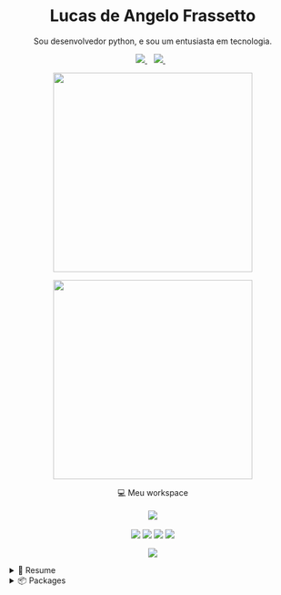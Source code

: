 <h1 align='center'>
 Lucas de Angelo Frassetto
</h1>

<p align='center'>
  Sou desenvolvedor python, e sou um entusiasta em tecnologia.
</p>



<p align='center'>
  <a href="https://www.linkedin.com/in/lucas-frassetto-2939a2200/">
    <img src="https://img.shields.io/badge/linkedin-%230077B5.svg?&style=for-the-badge&logo=linkedin&logoColor=white" />
  </a>&nbsp;&nbsp;
  <a href="mailto:lucasfrassetto8@gmail.com">
    <img src="https://img.shields.io/badge/-Gmail-c14438?&style=for-the-badge&logo=Gmail&logoColor=white&link=mailto:lucasfrassetto8@gmail.com" />
  </a>&nbsp;&nbsp;
</p>

<p align='center'>
  <a href="#"><img src="https://github-readme-stats.vercel.app/api?username=lucasfrassetto&show_icons=true&count_private=true&theme=cobalt" width="350"></a>
</p>
<p align='center'>
  <a href="#"><img src="https://github-readme-stats.vercel.app/api/top-langs/?username=lucasfrassetto&show_icons=true&count_private=true&theme=cobalt&layout=compact" width="350"></a>
</p>

<p align='center'>
  💻 Meu workspace<br/><br/>
  <img src="https://img.shields.io/badge/Linux-ASUS_Vivobook_X510U-0078D6?style=for-the-badge&logo=linux&logoColor=white" />
  <br/><br/>
  <img src="https://img.shields.io/badge/Fedora-294172?style=for-the-badge&logo=fedora&logoColor=white" />
  <img src="https://img.shields.io/badge/intel-core%20i7%207th-%230071C5.svg?&style=for-the-badge&logo=intel&logoColor=white" />
  <img src="https://img.shields.io/badge/RAM-8GB-%230071C5.svg?&style=for-the-badge&logoColor=white" />
  <img src="https://img.shields.io/badge/NVIDIA-Geforce_930MX-76B900?style=for-the-badge&logo=nvidia&logoColor=white" />


<p align='center'>
  <a href="#"><img src="https://badges.pufler.dev/visits/LucasFrassetto/LucasFrassetto"></a>
</p>

<details>
  <summary>📃 Resume</summary>


<!-- ## Education

- 📖 **Web Development**\
📆 2013 - 2016\
📍 **University of the West of São Paulo** - Presidente Prudente, Brazil -->
## Experience


<img align="right" src="https://img.shields.io/badge/BitBucket-330F63?logo=bitbucket&logoColor=white" />
<img align="right" src="https://img.shields.io/badge/Python-3776AB?logo=python&logoColor=white" />
<img align="right" src="https://img.shields.io/badge/Django-REST-ff1709?logo=django&logoColor=white&color=ff1709&labelColor=gray" />
<img align="right" src="https://img.shields.io/badge/Flask-000000?logo=flask&logoColor=white" />
<img align="right" src="https://img.shields.io/badge/Docker-2CA5E0?logo=docker&logoColor=white" />
<img align="right" src="https://img.shields.io/badge/Selenium-43B02A?logo=Selenium&logoColor=white" />

- 👨‍💻 **Desenvolvedor Pleno**\
📆 2018 - Moment\
📍 **NappSolutions** - Leme/SP, Brazil

## Skills

<img align="right" src="https://img.shields.io/badge/Python-3776AB?logo=python&logoColor=white" />

- **Linguagens**

<img align="right" src="https://img.shields.io/badge/DJANGO-REST-ff1709?logo=django&logoColor=white&color=ff1709&labelColor=gray" />
<img align="right" src="https://img.shields.io/badge/Flask-000000?logo=flask&logoColor=white" />
<img align="right" src="https://img.shields.io/badge/Selenium-43B02A?logo=Selenium&logoColor=white" />

- **Frameworks**

<img align="right" src="https://img.shields.io/badge/PostgreSQL-316192?logo=postgresql&logoColor=white" />
<img align="right" src="https://img.shields.io/badge/SQLite-07405E?slogo=sqlite&logoColor=white" />


- **Bancos de Dados**

<img align="right" src="https://img.shields.io/badge/Docker-2CA5E0?logo=docker&logoColor=white" />
<img align="right" src="https://img.shields.io/badge/Git-F05032?logo=git&logoColor=white" />
<img align="right" src="https://img.shields.io/badge/Insomnia-5849be?logo=Insomnia&logoColor=white" />

- **Ferramentas**

</details>

<details>
  <summary>📦 Packages</summary>
  
  

| Name                 | A short summary                              | Install   | Downloads |
| -------------------- | -------------------------------------------- | --------- | --------- |
| [MonetaryTools](https://github.com/LucasFrassetto/MonetaryTools)   | Algumas ferramentas para valores monetários, como conversão higienização e validação de valores monetários  | | |

  
</details>
